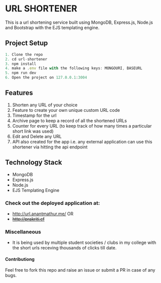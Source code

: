# URL SHORTENER

This is a url shortening service built using MongoDB, Express.js, Node.js and Bootstrap with the EJS templating engine.

## Project Setup

```javascript
1. Clone the repo
2. cd url-shortener
3. npm install
4. make a .env file with the following keys: MONGOURI, BASEURL
5. npm run dev
6. Open the project on 127.0.0.1:3004
```

## Features

1. Shorten any URL of your choice
2. Feature to create your own unique custom URL code
3. Timestamp for the url
4. Archive page to keep a record of all the shortened URLs
5. Counter for every URL (to keep track of how many times a particular short link was used)
6. Edit and Delete any URL
7. API also created for the app i.e. any external application can use this shortener via hitting the api endpoint

## Technology Stack

- MongoDB
- Express.js
- Node.js
- EJS Templating Engine

### Check out the deployed application at:

- http://url.anantmathur.me/
  OR
- ~~http://prakriti.cf~~

### Miscellaneous

- It is being used by multiple student societies / clubs in my college with the short urls receving thousands of clicks till date.

#### Contributiong

Feel free to fork this repo and raise an issue or submit a PR in case of any bugs.
